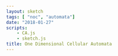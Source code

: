 ```yaml
---
layout: sketch
tags: [ "noc", "automata"]
date: "2018-01-27"
scripts: 
    - CA.js
    - sketch.js
title: One Dimensional Cellular Automata
---
```

